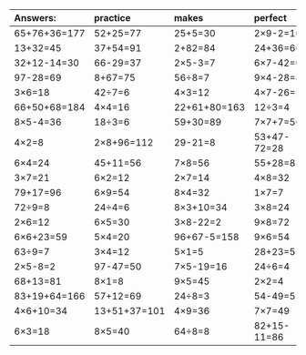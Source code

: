 | Answers: | practice | makes | perfect | ! |
| :--- | :--- | :--- | :--- | :--- |
| 65+76+36=177 | 52+25=77 | 25+5=30 | 2×9-2=16 | 4×3+36=48 | 
| 13+32=45 | 37+54=91 | 2+82=84 | 24+36=60 | 8×2=16 | 
| 32+12-14=30 | 66-29=37 | 2×5-3=7 | 6×7-42=0 | 98+95+51=244 | 
| 97-28=69 | 8+67=75 | 56÷8=7 | 9×4-28=8 | 45+39-64=20 | 
| 3×6=18 | 42÷7=6 | 4×3=12 | 4×7-26=2 | 8×8=64 | 
| 66+50+68=184 | 4×4=16 | 22+61+80=163 | 12÷3=4 | 2×5=10 | 
| 8×5-4=36 | 18÷3=6 | 59+30=89 | 7×7+7=56 | 9×9-24=57 | 
| 4×2=8 | 2×8+96=112 | 29-21=8 | 53+47-72=28 | 11+21+47=79 | 
| 6×4=24 | 45+11=56 | 7×8=56 | 55+28=83 | 56÷7=8 | 
| 3×7=21 | 6×2=12 | 2×7=14 | 4×8=32 | 3×5=15 | 
| 79+17=96 | 6×9=54 | 8×4=32 | 1×7=7 | 2×9=18 | 
| 72÷9=8 | 24÷4=6 | 8×3+10=34 | 3×8=24 | 8×9+30=102 | 
| 2×6=12 | 6×5=30 | 3×8-22=2 | 9×8=72 | 28+69=97 | 
| 6×6+23=59 | 5×4=20 | 96+67-5=158 | 9×6=54 | 36+34=70 | 
| 63÷9=7 | 3×4=12 | 5×1=5 | 28+23=51 | 7×5=35 | 
| 2×5-8=2 | 97-47=50 | 7×5-19=16 | 24÷6=4 | 20÷4=5 | 
| 68+13=81 | 8×1=8 | 9×5=45 | 2×2=4 | 21÷7=3 | 
| 83+19+64=166 | 57+12=69 | 24÷8=3 | 54-49=5 | 9×7=63 | 
| 4×6+10=34 | 13+51+37=101 | 4×9=36 | 7×7=49 | 30÷6=5 | 
| 6×3=18 | 8×5=40 | 64÷8=8 | 82+15-11=86 | 3×3=9 | 
